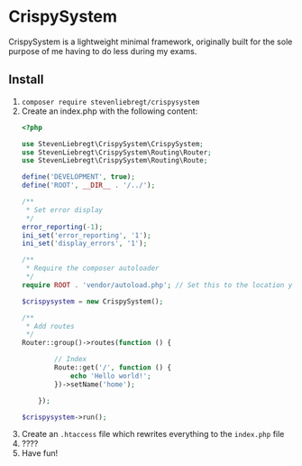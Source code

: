 # CrispySystem
CrispySystem is a lightweight minimal framework, originally built for the sole purpose of me having to do less during my exams.

## Install
1. `composer require stevenliebregt/crispysystem`
2. Create an index.php with the following content:
   ```php
   <?php
   
   use StevenLiebregt\CrispySystem\CrispySystem;
   use StevenLiebregt\CrispySystem\Routing\Router;
   use StevenLiebregt\CrispySystem\Routing\Route;

   define('DEVELOPMENT', true);   
   define('ROOT', __DIR__ . '/../');
   
   /**
    * Set error display
    */
   error_reporting(-1);
   ini_set('error_reporting', '1');
   ini_set('display_errors', '1');

   /**
    * Require the composer autoloader
    */
   require ROOT . 'vendor/autoload.php'; // Set this to the location your composer autoload is in
   
   $crispysystem = new CrispySystem();
   
   /**
    * Add routes
    */
   Router::group()->routes(function () {
   
           // Index
           Route::get('/', function () {
               echo 'Hello world!';
           })->setName('home');
   
       });
   
   $crispysystem->run();
   ```
3. Create an `.htaccess` file which rewrites everything to the `index.php` file
4. ????
5. Have fun!
